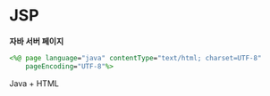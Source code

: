 # JSP
**자바 서버 페이지**
```jsp
<%@ page language="java" contentType="text/html; charset=UTF-8"
    pageEncoding="UTF-8"%>
```
Java + HTML